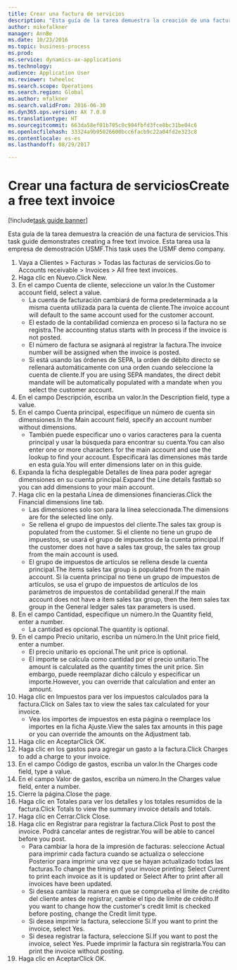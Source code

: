 ```yaml
--- 
title: Crear una factura de servicios
description: "Esta guía de la tarea demuestra la creación de una factura de servicios."
author: mikefalkner
manager: AnnBe
ms.date: 10/23/2016
ms.topic: business-process
ms.prod: 
ms.service: dynamics-ax-applications
ms.technology: 
audience: Application User
ms.reviewer: twheeloc
ms.search.scope: Operations
ms.search.region: Global
ms.author: mfalkner
ms.search.validFrom: 2016-06-30
ms.dyn365.ops.version: AX 7.0.0
ms.translationtype: HT
ms.sourcegitcommit: 663da58ef01b705c0c984fbfd3fce8bc31be04c6
ms.openlocfilehash: 33324a9b95026600bcc6facb9c22a04fd2e323c8
ms.contentlocale: es-es
ms.lasthandoff: 08/29/2017

---
```

# <a name="create-a-free-text-invoice"></a><span data-ttu-id="13c06-103">Crear una factura de servicios</span><span class="sxs-lookup"><span data-stu-id="13c06-103">Create a free text invoice</span></span>

[!include[task guide banner](../../includes/task-guide-banner.md)]

<span data-ttu-id="13c06-104">Esta guía de la tarea demuestra la creación de una factura de servicios.</span><span class="sxs-lookup"><span data-stu-id="13c06-104">This task guide demonstrates creating a free text invoice.</span></span> <span data-ttu-id="13c06-105">Esta tarea usa la empresa de demostración USMF.</span><span class="sxs-lookup"><span data-stu-id="13c06-105">This task uses the USMF demo company.</span></span>

1. <span data-ttu-id="13c06-106">Vaya a Clientes > Facturas > Todas las facturas de servicios.</span><span class="sxs-lookup"><span data-stu-id="13c06-106">Go to Accounts receivable > Invoices > All free text invoices.</span></span>
2. <span data-ttu-id="13c06-107">Haga clic en Nuevo.</span><span class="sxs-lookup"><span data-stu-id="13c06-107">Click New.</span></span>
3. <span data-ttu-id="13c06-108">En el campo Cuenta de cliente, seleccione un valor.</span><span class="sxs-lookup"><span data-stu-id="13c06-108">In the Customer account field, select a value.</span></span>
    * <span data-ttu-id="13c06-109">La cuenta de facturación cambiará de forma predeterminada a la misma cuenta utilizada para la cuenta de cliente.</span><span class="sxs-lookup"><span data-stu-id="13c06-109">The invoice account will default to the same account used for the customer account.</span></span>   
    * <span data-ttu-id="13c06-110">El estado de la contabilidad comienza en proceso si la factura no se registra.</span><span class="sxs-lookup"><span data-stu-id="13c06-110">The accounting status starts with In process if the invoice is not posted.</span></span>   
    * <span data-ttu-id="13c06-111">El número de factura se asignará al registrar la factura.</span><span class="sxs-lookup"><span data-stu-id="13c06-111">The invoice number will be assigned when the invoice is posted.</span></span>  
    * <span data-ttu-id="13c06-112">Si está usando las órdenes de SEPA, la orden de débito directo se rellenará automáticamente con una orden cuando seleccione la cuenta de cliente.</span><span class="sxs-lookup"><span data-stu-id="13c06-112">If you are using SEPA mandates, the direct debit mandate will be automatically populated with a mandate when you select the customer account.</span></span>  
4. <span data-ttu-id="13c06-113">En el campo Descripción, escriba un valor.</span><span class="sxs-lookup"><span data-stu-id="13c06-113">In the Description field, type a value.</span></span>
5. <span data-ttu-id="13c06-114">En el campo Cuenta principal, especifique un número de cuenta sin dimensiones.</span><span class="sxs-lookup"><span data-stu-id="13c06-114">In the Main account field, specify an account number without dimensions.</span></span>
    * <span data-ttu-id="13c06-115">También puede especificar uno o varios caracteres para la cuenta principal y usar la búsqueda para encontrar su cuenta.</span><span class="sxs-lookup"><span data-stu-id="13c06-115">You can also enter one or more characters for the main account and use the lookup to find your account.</span></span> <span data-ttu-id="13c06-116">Especificará las dimensiones más tarde en esta guía.</span><span class="sxs-lookup"><span data-stu-id="13c06-116">You will enter dimensions later on in this guide.</span></span>  
6. <span data-ttu-id="13c06-117">Expanda la ficha desplegable Detalles de línea para poder agregar dimensiones en su cuenta principal.</span><span class="sxs-lookup"><span data-stu-id="13c06-117">Expand the Line details fasttab so you can add dimensions to your main account.</span></span>
7. <span data-ttu-id="13c06-118">Haga clic en la pestaña Línea de dimensiones financieras.</span><span class="sxs-lookup"><span data-stu-id="13c06-118">Click the Financial dimensions line tab.</span></span>
    * <span data-ttu-id="13c06-119">Las dimensiones solo son para la línea seleccionada.</span><span class="sxs-lookup"><span data-stu-id="13c06-119">The dimensions are for the selected line only.</span></span>    
    * <span data-ttu-id="13c06-120">Se rellena el grupo de impuestos del cliente.</span><span class="sxs-lookup"><span data-stu-id="13c06-120">The sales tax group is populated from the customer.</span></span> <span data-ttu-id="13c06-121">Si el cliente no tiene un grupo de impuestos, se usará el grupo de impuestos de la cuenta principal.</span><span class="sxs-lookup"><span data-stu-id="13c06-121">If the customer does not have a sales tax group, the sales tax group from the main account is used.</span></span>  
    * <span data-ttu-id="13c06-122">El grupo de impuestos de artículos se rellena desde la cuenta principal.</span><span class="sxs-lookup"><span data-stu-id="13c06-122">The items sales tax group is populated from the main account.</span></span> <span data-ttu-id="13c06-123">Si la cuenta principal no tiene un grupo de impuestos de artículos, se usa el grupo de impuestos de artículos de los parámetros de impuestos de contabilidad general.</span><span class="sxs-lookup"><span data-stu-id="13c06-123">If the main account does not have a item sales tax group, then the item sales tax group in the General ledger sales tax parameters is used.</span></span>    
8. <span data-ttu-id="13c06-124">En el campo Cantidad, especifique un número.</span><span class="sxs-lookup"><span data-stu-id="13c06-124">In the Quantity field, enter a number.</span></span>
    * <span data-ttu-id="13c06-125">La cantidad es opcional.</span><span class="sxs-lookup"><span data-stu-id="13c06-125">The quantity is optional.</span></span>  
9. <span data-ttu-id="13c06-126">En el campo Precio unitario, escriba un número.</span><span class="sxs-lookup"><span data-stu-id="13c06-126">In the Unit price field, enter a number.</span></span>
    * <span data-ttu-id="13c06-127">El precio unitario es opcional.</span><span class="sxs-lookup"><span data-stu-id="13c06-127">The unit price is optional.</span></span>  
    * <span data-ttu-id="13c06-128">El importe se calcula como cantidad por el precio unitario.</span><span class="sxs-lookup"><span data-stu-id="13c06-128">The amount is calculated as the quantity times the unit price.</span></span> <span data-ttu-id="13c06-129">Sin embargo, puede reemplazar dicho cálculo y especificar un importe.</span><span class="sxs-lookup"><span data-stu-id="13c06-129">However, you can override that calculation and enter an amount.</span></span>  
10. <span data-ttu-id="13c06-130">Haga clic en Impuestos para ver los impuestos calculados para la factura.</span><span class="sxs-lookup"><span data-stu-id="13c06-130">Click on Sales tax to view the sales tax calculated for your invoice.</span></span>
    * <span data-ttu-id="13c06-131">Vea los importes de impuestos en esta página o reemplace los importes en la ficha Ajuste.</span><span class="sxs-lookup"><span data-stu-id="13c06-131">View the sales tax amounts in this page or you can override the amounts on the Adjustment tab.</span></span>  
11. <span data-ttu-id="13c06-132">Haga clic en Aceptar</span><span class="sxs-lookup"><span data-stu-id="13c06-132">Click OK.</span></span>
12. <span data-ttu-id="13c06-133">Haga clic en los gastos para agregar un gasto a la factura.</span><span class="sxs-lookup"><span data-stu-id="13c06-133">Click Charges to add a charge to your invoice.</span></span> 
13. <span data-ttu-id="13c06-134">En el campo Código de gastos, escriba un valor.</span><span class="sxs-lookup"><span data-stu-id="13c06-134">In the Charges code field, type a value.</span></span>
14. <span data-ttu-id="13c06-135">En el campo Valor de gastos, escriba un número.</span><span class="sxs-lookup"><span data-stu-id="13c06-135">In the Charges value field, enter a number.</span></span>
15. <span data-ttu-id="13c06-136">Cierre la página.</span><span class="sxs-lookup"><span data-stu-id="13c06-136">Close the page.</span></span>
16. <span data-ttu-id="13c06-137">Haga clic en Totales para ver los detalles y los totales resumidos de la factura.</span><span class="sxs-lookup"><span data-stu-id="13c06-137">Click Totals to view the summary invoice details and totals.</span></span>
17. <span data-ttu-id="13c06-138">Haga clic en Cerrar.</span><span class="sxs-lookup"><span data-stu-id="13c06-138">Click Close.</span></span>
18. <span data-ttu-id="13c06-139">Haga clic en Registrar para registrar la factura.</span><span class="sxs-lookup"><span data-stu-id="13c06-139">Click Post to post the invoice.</span></span> <span data-ttu-id="13c06-140">Podrá cancelar antes de registrar.</span><span class="sxs-lookup"><span data-stu-id="13c06-140">You will be able to cancel before you post.</span></span>
    * <span data-ttu-id="13c06-141">Para cambiar la hora de la impresión de facturas: seleccione Actual para imprimir cada factura cuando se actualiza o seleccione Posterior para imprimir una vez que se hayan actualizado todas las facturas.</span><span class="sxs-lookup"><span data-stu-id="13c06-141">To change the timing of your invoice printing:  Select Current to print each invoice as it is updated   or  Select After to print after all invoices have been updated.</span></span>  
    * <span data-ttu-id="13c06-142">Si desea cambiar la manera en que se comprueba el límite de crédito del cliente antes de registrar, cambie el tipo de límite de crédito.</span><span class="sxs-lookup"><span data-stu-id="13c06-142">If you want to change how the customer's credit limit is checked before posting, change the Credit limit type.</span></span>  
    * <span data-ttu-id="13c06-143">Si desea imprimir la factura, seleccione Sí.</span><span class="sxs-lookup"><span data-stu-id="13c06-143">If you want to print the invoice, select Yes.</span></span>  
    * <span data-ttu-id="13c06-144">Si desea registrar la factura, seleccione Sí.</span><span class="sxs-lookup"><span data-stu-id="13c06-144">If you want to post the invoice, select Yes.</span></span> <span data-ttu-id="13c06-145">Puede imprimir la factura sin registrarla.</span><span class="sxs-lookup"><span data-stu-id="13c06-145">You can print the invoice without posting.</span></span>  
19. <span data-ttu-id="13c06-146">Haga clic en Aceptar</span><span class="sxs-lookup"><span data-stu-id="13c06-146">Click OK.</span></span>


